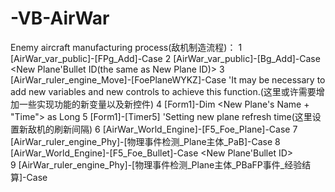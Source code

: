 # -VB-AirWar
Enemy aircraft manufacturing process(敌机制造流程)：
1 [AirWar_var_public]-[FPg_Add]-Case <New Plane ID>
2 [AirWar_var_public]-[Bg_Add]-Case <New Plane'Bullet ID(the same as New Plane ID)>
3 [AirWar_ruler_engine_Move]-[FoePlaneWYKZ]-Case <New Plane ID> 'It may be necessary to add new variables and new controls to achieve this function.(这里或许需要增加一些实现功能的新变量以及新控件)
4 [Form1]-Dim <New Plane's Name + "Time"> as Long
5 [Form1]-[Timer5] 'Setting new plane refresh time(这里设置新敌机的刷新间隔)
6 [AirWar_World_Engine]-[F5_Foe_Plane]-Case <New Plane ID>
7 [AirWar_ruler_engine_Phy]-[物理事件检测_Plane主体_PaB]-Case <New Plane ID>
8 [AirWar_World_Engine]-[F5_Foe_Bullet]-Case <New Plane'Bullet ID>\
9 [AirWar_ruler_engine_Phy]-[物理事件检测_Plane主体_PBaFP事件_经验结算]-Case <New Plane ID>